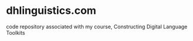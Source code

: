 # dhlinguistics.com
code repository associated with my course, Constructing Digital Language Toolkits
